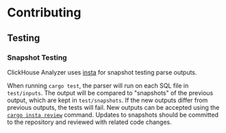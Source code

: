 # Contributing

## Testing

### Snapshot Testing

ClickHouse Analyzer uses [insta](https://insta.rs/docs/cli/) for snapshot testing parse outputs.

When running `cargo test`, the parser will run on each SQL file in `test/inputs`. The output will be compared to "snapshots" of the previous output, which are kept in `test/snapshots`. If the new outputs differ from previous outputs, the tests will fail. New outputs can be accepted using the [`cargo insta review`](https://insta.rs/docs/quickstart/#reviewing-snapshots) command. Updates to snapshots should be committed to the repository and reviewed with related code changes.